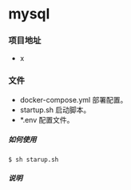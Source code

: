 
# 	mysql


### 项目地址
- x


### 文件
- docker-compose.yml 部署配置。
- startup.sh 启动脚本。
- *.env 配置文件。

#####   如何使用 

    $ sh starup.sh


#####   说明
    


    